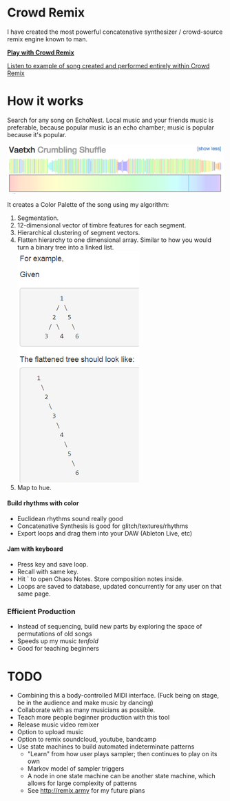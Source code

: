 # Crowd Remix

I have created the most powerful concatenative synthesizer / crowd-source remix engine known to man. 

[**Play with Crowd Remix**](http://cortexel.us/crowdremix)

[Listen to example of song created and performed entirely within Crowd Remix](https://cortexelation.bandcamp.com/track/freeedm-etude-op-1-no-1)

# How it works

Search for any song on EchoNest. Local music and your friends music is preferable, because popular music is an echo chamber; music is popular because it's popular. 

<img src="./vaetxh.png">

It creates a Color Palette of the song using my algorithm:
  1. Segmentation. 
  2. 12-dimensional vector of timbre features for each segment.
  3. Hierarchical clustering of segment vectors. 
  4. Flatten hierarchy to one dimensional array. Similar to how you would turn a binary tree into a linked list.
    <img src="./flattening-tree.png">
  5. Map to hue. 

#### Build rhythms with color
  * Euclidean rhythms sound really good
  * Concatenative Synthesis is good for glitch/textures/rhythms
  * Export loops and drag them into your DAW (Ableton Live, etc)

#### Jam with keyboard
  * Press key and save loop.
  * Recall with same key. 
  * Hit ` to open Chaos Notes. Store composition notes inside. 
  * Loops are saved to database, updated concurrently for any user on that same page. 

### Efficient Production
  * Instead of sequencing, build new parts by exploring the space of permutations of old songs
  * Speeds up my music *tenfold*
  * Good for teaching beginners

# TODO
  * Combining this a body-controlled MIDI interface. (Fuck being on stage, be in the audience and make music by dancing)
  * Collaborate with as many musicians as possible. 
  * Teach more people beginner production with this tool
  * Release music video remixer
  * Option to upload music
  * Option to remix soundcloud, youtube, bandcamp
  * Use state machines to build automated indeterminate patterns
    * "Learn" from how user plays sampler; then continues to play on its own
    * Markov model of sampler triggers
    * A node in one state machine can be another state machine, which allows for large complexity of patterns
    * See http://remix.army for my future plans
